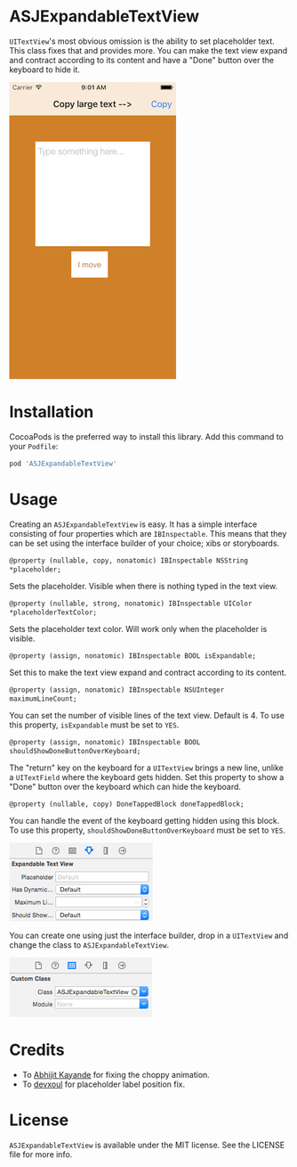 # ASJExpandableTextView

`UITextView`'s most obvious omission is the ability to set placeholder text. This class fixes that and provides more. You can make the text view expand and contract according to its content and have a "Done" button over the keyboard to hide it.

![alt tag](Images/Screenshot.png)

# Installation

CocoaPods is the preferred way to install this library. Add this command to your `Podfile`:

```ruby
pod 'ASJExpandableTextView'
```

# Usage

Creating an `ASJExpandableTextView` is easy. It has a simple interface consisting of four properties which are `IBInspectable`. This means that they can be set using the interface builder of your choice; xibs or storyboards.

```objc
@property (nullable, copy, nonatomic) IBInspectable NSString *placeholder;
```

Sets the placeholder. Visible when there is nothing typed in the text view.

```objc
@property (nullable, strong, nonatomic) IBInspectable UIColor *placeholderTextColor;
```

Sets the placeholder text color. Will work only when the placeholder is visible.

```objc
@property (assign, nonatomic) IBInspectable BOOL isExpandable;
```

Set this to make the text view expand and contract according to its content.

```objc
@property (assign, nonatomic) IBInspectable NSUInteger maximumLineCount;
```

You can set the number of visible lines of the text view. Default is 4. To use this property, `isExpandable` must be set to `YES`.

```objc
@property (assign, nonatomic) IBInspectable BOOL shouldShowDoneButtonOverKeyboard;
```

The "return" key on the keyboard for a `UITextView` brings a new line, unlike a `UITextField` where the keyboard gets hidden. Set this property to show a "Done" button over the keyboard which can hide the keyboard.

```objc
@property (nullable, copy) DoneTappedBlock doneTappedBlock;
```

You can handle the event of the keyboard getting hidden using this block. To use this property, `shouldShowDoneButtonOverKeyboard` must be set to `YES`.

![alt tag](Images/IBInspectable.png)

You can create one using just the interface builder, drop in a `UITextView` and change the class to `ASJExpandableTextView`.

![alt tag](Images/CustomClass.png)

# Credits

- To [Abhijit Kayande](https://github.com/Abhijit-Kayande) for fixing the choppy animation.
- To [devxoul](https://github.com/devxoul/UITextView-Placeholder) for placeholder label position fix.

# License

`ASJExpandableTextView` is available under the MIT license. See the LICENSE file for more info.
